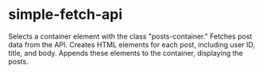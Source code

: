 # simple-fetch-api

Selects a container element with the class "posts-container."
Fetches post data from the API.
Creates HTML elements for each post, including user ID, title, and body.
Appends these elements to the container, displaying the posts.
